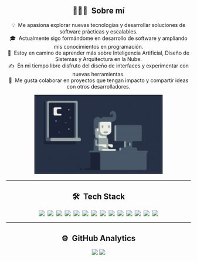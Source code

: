 <!-- About Me -->
<h2 align="center">👨🏻‍💻 &nbsp;Sobre mí</h2>

<p align="center">
💡 &nbsp;Me apasiona explorar nuevas tecnologías y desarrollar soluciones de software prácticas y escalables.<br>
🎓 &nbsp;Actualmente sigo formándome en desarrollo de software y ampliando mis conocimientos en programación.<br>
🌱 &nbsp;Estoy en camino de aprender más sobre Inteligencia Artificial, Diseño de Sistemas y Arquitectura en la Nube.<br>
✍️ &nbsp;En mi tiempo libre disfruto del diseño de interfaces y experimentar con nuevas herramientas.<br>
💬 &nbsp;Me gusta colaborar en proyectos que tengan impacto y compartir ideas con otros desarrolladores.
</p>

<p align="center">
  <img src="https://raw.githubusercontent.com/AVS1508/AVS1508/master/assets/Night-Coding.gif" alt="Night Coding" width="350"/>
</p>

---

<!-- Tech Stack -->
<h2 align="center">🛠 &nbsp;Tech Stack</h2>

<p align="center">
<img src="https://img.shields.io/badge/-JavaScript-05122A?style=flat&logo=javascript">&nbsp;
<img src="https://img.shields.io/badge/-Node.js-05122A?style=flat&logo=node.js">&nbsp;
<img src="https://img.shields.io/badge/-Java-05122A?style=flat&logo=java">&nbsp;
<img src="https://img.shields.io/badge/-Python-05122A?style=flat&logo=python">&nbsp;
<img src="https://img.shields.io/badge/-C++-05122A?style=flat&logo=cplusplus&logoColor=00599C">&nbsp;
<img src="https://img.shields.io/badge/-Firebase-05122A?style=flat&logo=firebase">&nbsp;
<img src="https://img.shields.io/badge/-PostgreSQL-05122A?style=flat&logo=postgresql">&nbsp;
<img src="https://img.shields.io/badge/-MySQL-05122A?style=flat&logo=mysql">&nbsp;
<img src="https://img.shields.io/badge/-Git-05122A?style=flat&logo=git">&nbsp;
<img src="https://img.shields.io/badge/-GitHub-05122A?style=flat&logo=github">&nbsp;
<img src="https://img.shields.io/badge/-Figma-05122A?style=flat&logo=figma">&nbsp;
<img src="https://img.shields.io/badge/-TypeScript-05122A?style=flat&logo=typescript">&nbsp;
<img src="https://img.shields.io/badge/-React-05122A?style=flat&logo=react">&nbsp;
<img src="https://img.shields.io/badge/-Kotlin-05122A?style=flat&logo=kotlin">
</p>

---

<!-- GitHub Analytics -->
<h2 align="center">⚙️ &nbsp;GitHub Analytics</h2>

<p align="center">
  <img height="180em" src="https://github-readme-stats.vercel.app/api?username=Lucianodavidcor&show_icons=true&theme=radical&include_all_commits=true&count_private=true"/>
  <img height="180em" src="https://github-readme-stats.vercel.app/api/top-langs/?username=Lucianodavidcor&layout=compact&langs_count=8&theme=radical"/>
</p>
